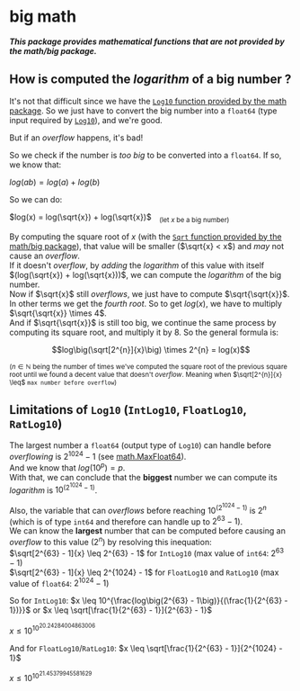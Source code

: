 # big math

**_This package provides mathematical functions that are not provided by the math/big package._**

## How is computed the _logarithm_ of a big number ?

It's not that difficult since we have the [`Log10` function provided by the math package](https://pkg.go.dev/math#Log10). So we just have to convert the big number into a `float64` (type input required by [`Log10`](https://pkg.go.dev/math#Log10)), and we're good.

But if an _overflow_ happens, it's bad!

So we check if the number is _too big_ to be converted into a `float64`.
If so, we know that:

$log\big(ab\big) = log(a) + log(b)$

So we can do:

$log(x) = log(\sqrt{x}) + log(\sqrt{x})$&emsp;<sub>(let $x$ be a big number)</sub>

By computing the square root of $x$ (with the [`Sqrt` function provided by the math/big package](https://pkg.go.dev/math/big)), that value will be smaller ($\sqrt{x} < x$) and _may_ not cause an _overflow_.<br>
If it doesn't _overflow_, by _adding_ the _logarithm_ of this value with itself $(log(\sqrt{x}) + log(\sqrt{x}))$, we can compute the _logarithm_ of the big number.<br>
Now if $\sqrt{x}$ still _overflows_, we just have to compute $\sqrt{\sqrt{x}}$. In other terms we get the _fourth root_. So to get $log(x)$, we have to multiply $\sqrt{\sqrt{x}} \times 4$.<br>
And if $\sqrt{\sqrt{x}}$ is still too big, we continue the same process by computing its square root, and multiply it by $8$.
So the general formula is:

$$log\big(\sqrt[2^{n}]{x}\big) \times 2^{n} = log(x)$$

<sup>($n \in \mathbb{N}$ being the number of times we've computed the square root of the previous square root until we found a decent value that doesn't _overflow_. Meaning when $\sqrt[2^{n}]{x} \leq$ `max number before overflow`)</sup>

## Limitations of `Log10` (`IntLog10`, `FloatLog10`, `RatLog10`)

The largest number a `float64` (output type of `Log10`) can handle before _overflowing_ is $2^{1024} - 1$ (see [math.MaxFloat64](https://pkg.go.dev/math#MaxFloat64)).<br>
And we know that $log\big(10^{p}\big) = p$.<br>
With that, we can conclude that the **biggest** number we can compute its _logarithm_ is $10^{(2^{1024} - 1)}$.

Also, the variable that can _overflows_ before reaching $10^{(2^{1024} - 1)}$ is $2^{n}$ (which is of type `int64` and therefore can handle up to $2^{63} - 1$).<br>
We can know the **largest** number that can be computed before causing an _overflow_ to this value ($2^{n}$) by resolving this inequation:<br>
$\sqrt[2^{63} - 1]{x} \leq 2^{63} - 1$ for `IntLog10` (max value of `int64`: $2^{63} - 1$)<br>
$\sqrt[2^{63} - 1]{x} \leq 2^{1024} - 1$ for `FloatLog10` and `RatLog10` (max value of `float64`: $2^{1024} - 1$)

So for `IntLog10`: $x \leq 10^{\frac{log\big(2^{63} - 1\big)}{(\frac{1}{2^{63} - 1})}}$ or $x \leq \sqrt[\frac{1}{2^{63} - 1}]{2^{63} - 1}$

$x \leq 10^{10^{20.24284004863006}}$

And for `FloatLog10`/`RatLog10`: $x \leq \sqrt[\frac{1}{2^{63} - 1}]{2^{1024} - 1}$

$x \leq 10^{10^{21.45379945581629}}$
